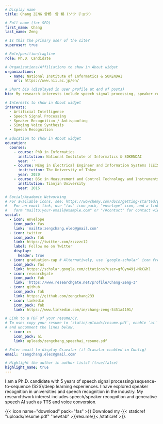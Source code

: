 ```yaml
---
# Display name
title: Chang ZENG 曾畅　曾 暢 (ソウ チョウ)

# Full name (for SEO)
first_name: Chang
last_name: Zeng

# Is this the primary user of the site?
superuser: true

# Role/position/tagline
role: Ph.D. Candidate

# Organizations/Affiliations to show in About widget
organizations:
  - name: National Institute of Informatics & SOKENDAI
    url: https://www.nii.ac.jp/en/

# Short bio (displayed in user profile at end of posts)
bio: My research interests include speech signal processing, speaker recognition, antispoofing, and singing voice synthesis.

# Interests to show in About widget
interests:
  - Artificial Intelligence
  - Speech Signal Processing
  - Speaker Recognition / Antispoofing
  - Singing Voice Synthesis
  - Speech Recognition

# Education to show in About widget
education:
  courses:
    - course: PhD in Informatics
      institution: National Institute of Informatics & SOKENDAI
      year: ''
    - course: MEng in Electrical Engineer and Information Systems (EEIS)
      institution: The University of Tokyo
      year: 2020
    - course: BSc in Measurement and Control Technology and Instruments
      institution: Tianjin University
      year: 2016

# Social/Academic Networking
# For available icons, see: https://wowchemy.com/docs/getting-started/page-builder/#icons
#   For an email link, use "fas" icon pack, "envelope" icon, and a link in the
#   form "mailto:your-email@example.com" or "/#contact" for contact widget.
social:
  - icon: envelope
    icon_pack: fas
    link: 'mailto:zengchang.elec@gmail.com'
  - icon: twitter
    icon_pack: fab
    link: https://twitter.com/zzzzzc12
    label: Follow me on Twitter
    display:
      header: true
  - icon: graduation-cap # Alternatively, use `google-scholar` icon from `ai` icon pack
    icon_pack: fas
    link: https://scholar.google.com/citations?user=gfGyn49j-MkC&hl
  - icon: researchgate
    icon_pack: fab
    link: 'https://www.researchgate.net/profile/Chang-Zeng-3'
  - icon: github
    icon_pack: fab
    link: https://github.com/zengchang233
  - icon: linkedin
    icon_pack: fab
    link: https://www.linkedin.com/in/chang-zeng-5451a4191/

# Link to a PDF of your resume/CV.
# To use: copy your resume to `static/uploads/resume.pdf`, enable `ai` icons in `params.yaml`,
# and uncomment the lines below.
  - icon: cv
    icon_pack: ai
    link: uploads/zengchang_speechai_resume.pdf

# Enter email to display Gravatar (if Gravatar enabled in Config)
email: 'zengchang.elec@gmail.com'

# Highlight the author in author lists? (true/false)
highlight_name: true
---
```


I am a Ph.D. candidate with 5 years of speech signal processing/sequence-to-sequence (S2S)/deep learning experiences. I have explored speaker recognition in universities and speech recognition in the industry. My research/work interest includes speech/speaker recognition and generative speech AI such as TTS and voice conversion. 
<!-- I would like to dedicate myself to speech signal processing/speech AI/Machine Learning/Deep Learning field for my long-term future work. -->

{{< icon name="download" pack="fas" >}} Download my {{< staticref "uploads/resume.pdf" "newtab" >}}resumé{{< /staticref >}}.
